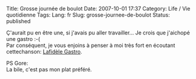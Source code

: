 Title: Grosse journée de boulot
Date: 2007-10-01 17:37
Category: Life / Vie quotidienne
Tags:
Lang: fr
Slug: grosse-journee-de-boulot
Status: published

Ç'aurait pu en être une, si j'avais pu aller travailler... Je crois que j'aichopé une gastro :-(  
Par conséquent, je vous enjoins à penser à moi très fort en écoutant cettechanson: [Lafidèle Gastro](\%22http://www.jamendo.com/get/track/id/track/audio/play/2840\%22).  
  
PS Gore:  
La bile, c'est pas mon plat préféré.
